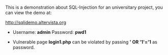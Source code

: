 This is a demonstration about SQL-Injection for an universitary project, you can view the demo at:

http://sqlidemo.altervista.org

- Username: <strong>admin</strong> Password: <strong>pwd1</strong>

- Vulnerable page <strong>login1.php</strong> can be violated by passing <strong>' OR '1'='1</strong> as password.
